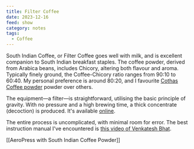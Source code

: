```yaml
---
title: Filter Coffee
date: 2023-12-16
feed: show
category: notes
tags:
  - Coffee
---
```

South Indian Coffee, or Filter Coffee goes well with milk, and is excellent companion to South Indian breakfast staples. The coffee powder, derived from Arabica beans, includes Chicory, altering both flavour and aroma. Typically finely ground, the Coffee-Chicory ratio ranges from 90:10 to 60:40. My personal preference is around 80:20, and I favourite [Cothas Coffee powder](https://amzn.to/4883fMw)  powder over others.

The equipment—a filter—is straightforward, utilising the basic principle of gravity. With no pressure and a high brewing time, a thick concentrate (decoction) is produced. It's available [online](https://amzn.to/48jVraw).

The entire process is uncomplicated, with minimal room for error. The best instruction manual I've encountered is [this video of Venkatesh Bhat](https://www.youtube.com/watch?v=WlFLS-QMHfo). 

[[AeroPress with South Indian Coffee Powder]]